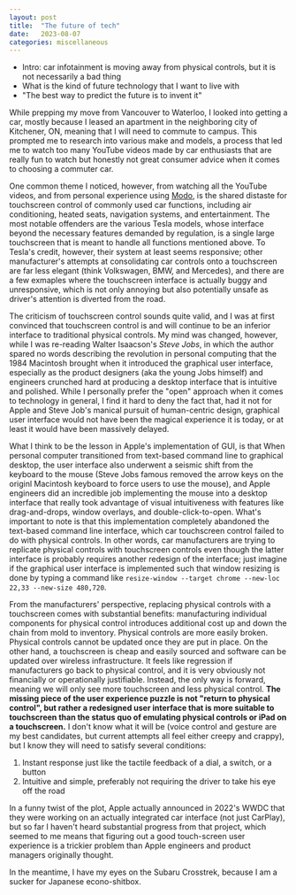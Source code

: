 ```yaml
---
layout: post
title:  "The future of tech"
date:   2023-08-07
categories: miscellaneous
---
```


- Intro: car infotainment is moving away from physical controls, but it is not necessarily a bad thing
- What is the kind of future technology that I want to live with
- "The best way to predict the future is to invent it"

While prepping my move from Vancouver to Waterloo, I looked into getting a car, mostly because I leased an apartment in the neighboring city of Kitchener, ON, meaning that I will need to commute to campus. This prompted me to research into various make and models, a process that led me to watch too many YouTube videos made by car enthusiasts that are really fun to watch but honestly not great consumer advice when it comes to choosing a commuter car.

One common theme I noticed, however, from watching all the YouTube videos, and from personal experience using [Modo](https://modo.coop), is the shared distaste for touchscreen control of commonly used car functions, including air conditioning, heated seats, navigation systems, and entertainment. The most notable offenders are the various Tesla models, whose interface beyond the necessary features demanded by regulation, is a single large touchscreen that is meant to handle all functions mentioned above. To Tesla's credit, however, their system at least seems responsive; other manufacturer's attempts at consolidating car controls onto a touchscreen are far less elegant (think Volkswagen, BMW, and Mercedes), and there are a few exmaples where the touchscreen interface is actually buggy and unresponsive, which is not only annoying but also potentially unsafe as driver's attention is diverted from the road.

The criticism of touchscreen control sounds quite valid, and I was at first convinced that touchscreen control is and will continue to be an inferior interface to traditional physical controls. My mind was changed, however, while I was re-reading Walter Isaacson's *Steve Jobs*, in which the author spared no words describing the revolution in personal computing that the 1984 Macintosh brought when it introduced the graphical user interface, especially as the product designers (aka the young Jobs himself) and engineers crunched hard at producing a desktop interface that is intuitive and polished. While I personally prefer the "open" approach when it comes to technology in general, I find it hard to deny the fact that, had it not for Apple and Steve Job's manical pursuit of human-centric design, graphical user interface would not have been the magical experience it is today, or at least it would have been massively delayed.

What I think to be the lesson in Apple's implementation of GUI, is that When personal computer transitioned from text-based command line to graphical desktop, the user interface also underwent a seismic shift from the keyboard to the mouse (Steve Jobs famous removed the arrow keys on the originl Macintosh keyboard to force users to use the mouse), and Apple engineers did an incredible job implementing the mouse into a desktop interface that really took advantage of visual intuitiveness with features like drag-and-drops, window overlays, and double-click-to-open. What's important to note is that this implementation completely abandoned the text-based command line interface, which car touchscreen control failed to do with physical controls. In other words, car manufacturers are trying to replicate physical controls with touchscreen controls even though the latter interface is probably requires another redesign of the interface; just imagine if the graphical user interface is implemented such that window resizing is done by typing a command like `resize-window --target chrome --new-loc 22,33 --new-size 480,720`.

From the manufacturers' perspective, replacing physical controls with a touchscreen comes with substantial benefits: manufacturing individual components for physical control introduces additional cost up and down the chain from mold to inventory. Physical controls are more easily broken. Physical controls cannot be updated once they are put in place. On the other hand, a touchscreen is cheap and easily sourced and software can be updated over wireless infrastructure. It feels like regression if manufacturers go back to physical control, and it is very obviously not financially or operationally justifiable. Instead, the only way is forward, meaning we will only see more touchscreen and less physical control. **The missing piece of the user experience puzzle is not "return to physical control", but rather a redesigned user interface that is more suitable to touchscreen than the status quo of emulating physical controls or iPad on a touchscreen.** I don't know what it will be (voice control and gesture are my best candidates, but current attempts all feel either creepy and crappy), but I know they will need to satisfy several conditions:

1. Instant response just like the tactile feedback of a dial, a switch, or a button
2. Intuitive and simple, preferably not requiring the driver to take his eye off the road

In a funny twist of the plot, Apple actually announced in 2022's WWDC that they were working on an actually integrated car interface (not just CarPlay), but so far I haven't heard substantial progress from that project, which seemed to me means that figuring out a good touch-screen user experience is a trickier problem than Apple engineers and product managers originally thought.

In the meantime, I have my eyes on the Subaru Crosstrek, because I am a sucker for Japanese econo-shitbox.

